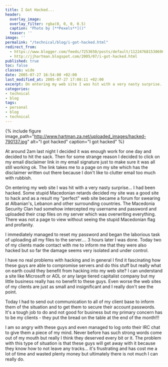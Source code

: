 ```yaml
---
title: I Got Hacked...
header:
  overlay_image: 
  overlay_filter: rgba(0, 0, 0, 0.5)
  caption: "Photo by [**Pexels**]()"
  teaser: ''
image: ''
permalink: "/technical/blog/i-got-hacked.html"
redirect_from:
  - https://www.blogger.com/feeds/7253650/posts/default/112247681530696549
  - http://jjhartman.blogspot.com/2005/07/i-got-hacked.html
published: true
toc: false
classes: wide
date: 2005-07-27 16:54:00 +02:00
last_modified_at: 2005-07-27 17:08:11 +02:00
excerpt: On entering my web site I was hit with a very nasty surprise... I had been hacked. I am so angry with these guys and even managed to log onto their IRC chat to give them a piece of my mind.
categories:
- technical
- blog
tags:
- personal
- blog
- technical
---
```

{% include figure image_path="http://www.hartman.za.net/uploaded_images/hacked-790137.jpg" alt="I got hacked" caption="I got hacked" %}

At around 2am last night I decided it was enough work for one day and decided to hit the sack. Then for some strange reason I decided to click on my email disclaimer link in my email signature just to make sure it was all still working ok. The link takes me to a page on my site which has the disclaimer written out there because I don't like to clutter email too much with rubbish.

On entering my web site I was hit with a very nasty surprise... I had been hacked. Some stupid Macedonian retards decided my site was a good site to hack and as a result my "perfect" web site became a forum for swearing at Albanian's, Lebanon and other surrounding countries. The Macedonia Security Clan had somehow intercepted my username and password and uploaded their crap files on my server which was overwriting everything. There was not a page to view without seeing the stupid Macedonian flag and profanity.

I immediately managed to reset my password and began the laborious task of uploading all my files to the server.... 3 hours later I was done. Today two of my clients made contact with me to inform me that they were also hacked but so far the damage seems very isolated and under control.

I have no real problems with hacking and in general I find it fascinating how these guys are able to compromise servers and do this stuff but really what on earth could they benefit from hacking into my web site? I can understand a site like Microsoft or AOL or any large tiered capitalist company but my little business really has no benefit to these guys. Even worse the web sites of my clients are just as small and insignificant and I really don't see the point.

Today I had to send out communication to all of my client base to inform them of the situation and to get them to secure their account passwords. It's a tough job to do and not good for business but my primary concern has to be my clients - they put the bread on the table at the end of the month!!!

I am so angry with these guys and even managed to log onto their IRC chat to give them a piece of my mind. Never before has such strong words come out of my mouth but really I think they deserved every bit or it. The problem with this type of situation is that these guys will get away with it because they know how to not leave any tracks... it's frustrating and has cost me a lot of time and wasted plenty money but ultimately there is not much I can really do.
